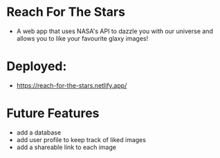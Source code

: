 # Reach For The Stars

- A web app that uses NASA's API to dazzle you with our universe and allows you to like your favourite glaxy images!

# Deployed:

- https://reach-for-the-stars.netlify.app/

# Future Features

- add a database
- add user profile to keep track of liked images
- add a shareable link to each image
